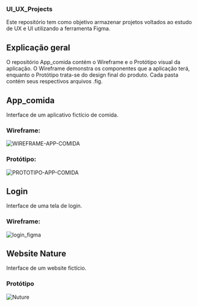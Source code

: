 ### UI_UX_Projects
Este repositório tem como objetivo armazenar projetos voltados ao estudo de UX e UI utilizando a ferramenta Figma.

## Explicação geral
O repositório App_comida contém o Wireframe e o Protótipo visual da aplicação. O Wireframe demonstra os componentes que a aplicação terá, 
enquanto o Protótipo trata-se do design final do produto. Cada pasta contém seus respectivos arquivos .fig.

## App_comida
Interface de um aplicativo fictício de comida.

### Wireframe:
![WIREFRAME-APP-COMIDA](https://user-images.githubusercontent.com/95611970/192712690-2f84fa78-ca21-4c67-aecc-11c2e2422b0e.png)


### Protótipo:
![PROTOTIPO-APP-COMIDA](https://user-images.githubusercontent.com/95611970/192712582-161f3005-93b3-4c47-8700-8f48a48ca4e0.png)

## Login
Interface de uma tela de login.

### Wireframe:

![login_figma](https://user-images.githubusercontent.com/95611970/192713414-d2408d8a-338d-459f-bfa0-15a98e31aca8.jpg)

## Website Nature
Interface de um website fictício.

### Protótipo

![Nuture](https://user-images.githubusercontent.com/95611970/192713684-ae3d7ebf-6e74-46f1-94d8-421fd4c7edec.png)
